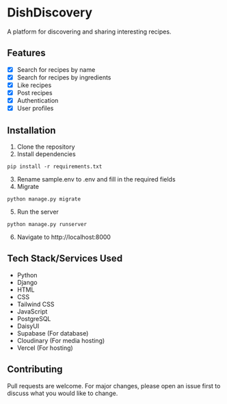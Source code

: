# DishDiscovery 

A platform for discovering and sharing interesting recipes.

## Features
- [x] Search for recipes by name
- [x] Search for recipes by ingredients
- [x] Like recipes
- [x] Post recipes
- [x] Authentication
- [x] User profiles

## Installation
1. Clone the repository
2. Install dependencies
```
pip install -r requirements.txt
```
3. Rename sample.env to .env and fill in the required fields
4. Migrate
```
python manage.py migrate
```
5. Run the server
```
python manage.py runserver
```
6. Navigate to http://localhost:8000

## Tech Stack/Services Used
- Python
- Django
- HTML
- CSS
- Tailwind CSS
- JavaScript
- PostgreSQL
- DaisyUI
- Supabase (For database)
- Cloudinary (For media hosting)
- Vercel (For hosting)

## Contributing
Pull requests are welcome. For major changes, please open an issue first to discuss what you would like to change.




